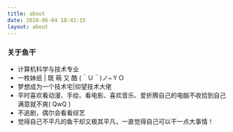 ```yaml
---
title: about
date: 2020-06-04 18:42:15
layout: about
---
```

### 关于鱼干

* 计算机科学与技术专业
* 一枚妹纸 | 既 萌 又 酷 (＾Ｕ＾)ノ~ＹＯ
* 梦想成为一个技术宅|仰望技术大佬
* 平时喜欢看动漫、手绘、看电影、喜欢音乐、爱折腾自己的电脑不收拾到自己满意就不爽( QwQ )
* 不追剧，偶尔会看看综艺
* 觉得自己不平凡的鱼干却又极其平凡，一直觉得自己可以干一点大事情！